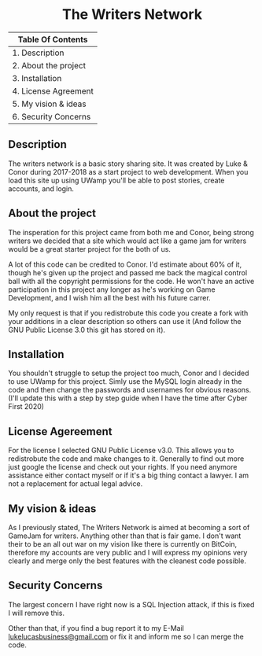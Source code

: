 <h1 align="center"> The Writers Network </h1>

| Table Of Contents  |
| ------------- |
| 1. Description |
| 2. About the project |
| 3. Installation |
| 4. License Agreement |
| 5. My vision & ideas |
| 6. Security Concerns |

## Description 

The writers network is a basic story sharing site. It was created by Luke & Conor during 2017-2018 as a start project to web development. When you load this site up using UWamp you'll be able to post stories, create accounts, and login. 

## About the project 

The insperation for this project came from both me and Conor, being strong writers we decided that a site which would act like a game jam for writers would be a great starter project for the both of us. 

A lot of this code can be credited to Conor. I'd estimate about 60% of it, though he's given up the project and passed me back the magical control ball with all the copyright permissions for the code. He won't have an active participation in this project any longer as he's working on Game Development, and I wish him all the best with his future carrer. 

My only request is that if you redistrobute this code you create a fork with your additions in a clear description so others can use it (And follow the GNU Public License 3.0 this git has stored on it). 

## Installation 

You shouldn't struggle to setup the project too much, Conor and I decided to use UWamp for this project. Simly use the MySQL login already in the code and then change the passwords and usernames for obvious reasons. (I'll update this with a step by step guide when I have the time after Cyber First 2020) 

## License Agereement 
 
For the license I selected GNU Public License v3.0. This allows you to redistrobute the code and make changes to it. Generally to find out more just google the license and check out your rights. If you need anymore assistance either contact myself or if it's a big thing contact a lawyer. I am not a replacement for actual legal advice. 

## My vision & ideas 

As I previously stated, The Writers Network is aimed at becoming a sort of GameJam for writers. Anything other than that is fair game. I don't want their to be an all out war on my vision like there is currently on BitCoin, therefore my accounts are very public and I will express my opinions very clearly and merge only the best features with the cleanest code possible. 

## Security Concerns 

The largest concern I have right now is a SQL Injection attack, if this is fixed I will remove this. 

Other than that, if you find a bug report it to my E-Mail lukelucasbusiness@gmail.com or fix it and inform me so I can merge the code.
